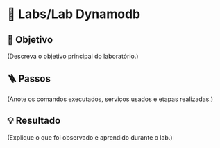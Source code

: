 # 🧪 Labs/Lab Dynamodb

## 🎯 Objetivo
(Descreva o objetivo principal do laboratório.)

## 🪜 Passos
(Anote os comandos executados, serviços usados e etapas realizadas.)

## 💡 Resultado
(Explique o que foi observado e aprendido durante o lab.)
